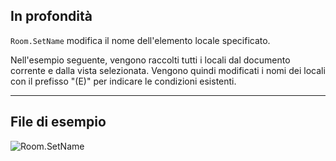 ## In profondità
`Room.SetName` modifica il nome dell'elemento locale specificato.

Nell'esempio seguente, vengono raccolti tutti i locali dal documento corrente e dalla vista selezionata. Vengono quindi modificati i nomi dei locali con il prefisso "(E)" per indicare le condizioni esistenti.
___
## File di esempio

![Room.SetName](./Revit.Elements.Room.SetName_img.jpg)
